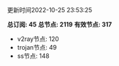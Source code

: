 更新时间2022-10-25 23:53:25

**总订阅: 45**
**总节点: 2119**
**有效节点: 317**
- v2ray节点: 120
- trojan节点: 49
- ss节点: 148
